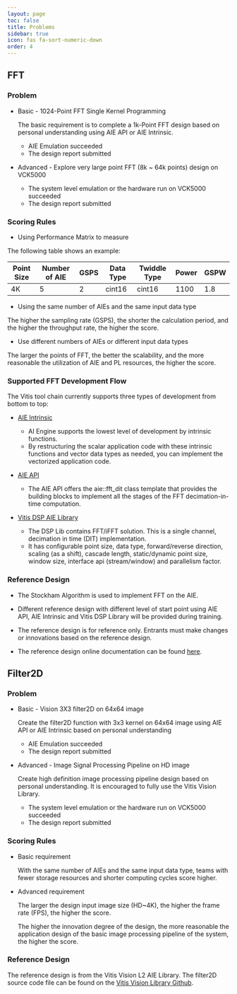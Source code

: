 ```yaml
---
layout: page
toc: false
title: Problems
sidebar: true
icon: fas fa-sort-numeric-down
order: 4
---
```

## FFT

### Problem

- Basic  - 1024-Point FFT Single Kernel Programming

    The basic requirement is to complete a 1k-Point FFT design based on  personal understanding using AIE API or AIE Intrinsic. 

    - AIE Emulation succeeded
    - The design report submitted

- Advanced  - Explore very large point FFT (8k ~ 64k points) design on VCK5000 

    - The system level emulation or the hardware run on VCK5000 succeeded
    - The design report submitted

### Scoring Rules 

- Using Performance Matrix to measure 

The following table shows an example:

| Point Size  | Number of AIE   | GSPS | Data Type | Twiddle Type |Power| GSPW 
|-------|--------|-------|---|---|---|---|
| 4K | 5 | 2 |cint16 |cint16|1100| 1.8|

- Using the same number of AIEs and the same input data type

The higher the sampling rate (GSPS), the shorter the calculation period, and the higher the throughput rate, the higher the score.

- Use different numbers of AIEs or different input data types

The larger the points of FFT, the better the scalability, and the more reasonable the utilization of AIE and PL resources, the higher the score.

### Supported FFT Development Flow 

The Vitis tool chain currently supports three types of development from bottom to top:

- [AIE Intrinsic](https://www.xilinx.com/htmldocs/xilinx2022_2/aiengine_intrinsics/intrinsics/index.html)
    - AI Engine supports the lowest level of development by intrinsic functions.
    - By restructuring the scalar application code with these intrinsic functions and vector data types as needed, you can implement the vectorized application code.

- [AIE API](https://www.xilinx.com/htmldocs/xilinx2022_2/aiengine_api/aie_api/doc/index.html)
    - The AIE API offers the aie::fft_dit class template that provides the building blocks to implement all the stages of the FFT decimation-in-time computation. 

- [Vitis DSP AIE Library](https://xilinx.github.io/Vitis_Libraries/dsp/2021.1/user_guide/L2/1-introduction.html#)
    - The DSP Lib contains FFT/iFFT solution. This is a single channel, decimation in time (DIT) implementation. 
    - It has configurable point size, data type, forward/reverse direction, scaling (as a shift), cascade length, static/dynamic point size, window size, interface api (stream/window) and parallelism factor. 

### Reference Design

- The Stockham Algorithm is used to implement FFT on the AIE.

- Different reference design with different level of start point using AIE API, AIE Intrinsic and Vitis DSP Library will be provided during training.

- The reference design is for reference only. Entrants must make changes or innovations based on the reference design.

- The reference design online documentation can be found [here]( https://docs.xilinx.com/r/en-US/xapp1356-fft-ai-engine). 


## Filter2D

### Problem

-  Basic  -  Vision 3X3 filter2D on 64x64 image

    Create the filter2D function with 3x3 kernel on 64x64 image using AIE API or AIE Intrinsic based on personal understanding

    - AIE Emulation succeeded
    - The design report submitted

-  Advanced - Image Signal Processing Pipeline on HD image

    Create high definition image processing pipeline design based on personal understanding. It is encouraged to fully use the Vitis Vision Library.

    - The system level emulation or the hardware run on VCK5000 succeeded
    - The design report submitted

### Scoring Rules

- Basic requirement

    With the same number of AIEs and the same input data type, teams with fewer storage resources and shorter computing cycles score higher.

- Advanced requirement

    The larger the design input image size (HD~4K), the higher the frame rate (FPS), the higher the score.

    The higher the innovation degree of the design, the more reasonable the application design of the basic image processing pipeline of the system, the higher the score.

### Reference Design

The reference design is from the Vitis Vision L2 AIE Library. The filter2D source code file can be found on the [Vitis Vision Library Github]().



